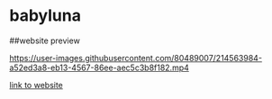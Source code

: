 # babyluna

##website preview


https://user-images.githubusercontent.com/80489007/214563984-a52ed3a8-eb13-4567-86ee-aec5c3b8f182.mp4

[link to website](https://cozy-tulumba-498921.netlify.app/)
